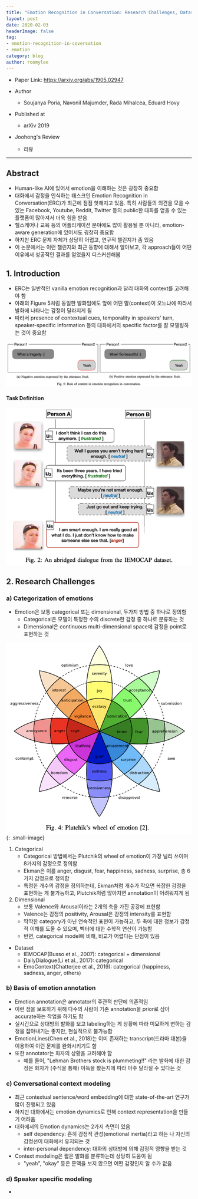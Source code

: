 ```yaml
---
title: "Emotion Recognition in Conversation: Research Challenges, Datasets, and Recent Advances"
layout: post
date: 2020-02-03
headerImage: false
tag:
- emotion-recognition-in-coversation
- emotion
category: blog
author: roomylee
---
```


- Paper Link: <https://arxiv.org/abs/1905.02947>
- Author
  - Soujanya Poria, Navonil Majumder, Rada Mihalcea, Eduard Hovy
- Published at
  - arXiv 2019

- Joohong's Review
  - 리뷰

---

## Abstract

- Human-like AI에 있어서 emotion을 이해하는 것은 굉장히 중요함
- 대화에서 감정을 인식하는 태스크인 Emotion Recognition in Conversation(ERC)가 최근에 점점 핫해지고 있음. 특히 사람들의 의견을 모을 수 있는 Facebook, Youtube, Reddit, Twitter 등의 public한 대화를 얻을 수 있는 플랫폼이 많아져서 더욱 힘을 받음
- 헬스케어나 교육 등의 어플리케이션 분야에도 많이 활용될 뿐 아니라, emotion-aware generation에 있어서도 굉장히 중요함
- 하지만 ERC 문제 자체가 상당히 어렵고, 연구적 챌린지가 좀 있음
- 이 논문에서는 이런 챌린지와 최근 동향에 대해서 알아보고, 각 approach들이 어떤 이유에서 성공적인 결과를 얻었을지 디스커션해봄

## 1. Introduction

- ERC는 일반적인 vanilla emotion recognition과 달리 대화의 context를 고려해야 함
- 아래의 Figure 5처럼 동일한 발화임에도 앞에 어떤 말(context)이 오느냐에 따라서 발화에 나타나는 감정이 달라지게 됨
- 따라서 presence of contextual cues, temporality in speakers' turn, speaker-specific information 등의 대화에서의 specific factor를 잘 모델링하는 것이 중요함

![figure5](/assets/images/blog/2020-02-03-emotion-recognition-in-conversation/figure5.png)

#### Task Definition

![figure2](/assets/images/blog/2020-02-03-emotion-recognition-in-conversation/figure2.png)

## 2. Research Challenges

### a) Categorization of emotions

- Emotion은 보통 categorical 또는 dimensional, 두가지 방법 중 하나로 정의함
  - Categorical은 모델이 특정한 수의 discrete한 감정 중 하나로 분류하는 것
  - Dimensional은 continuous multi-dimensional space에 감정을 point로 표현하는 것

![figure4](/assets/images/blog/2020-02-03-emotion-recognition-in-conversation/figure4.png){: .small-image}

1. Categorical
   - Categorical 방법에서는 Plutchik의 wheel of emotion이 가장 널리 쓰이며 8가지의 감정으로 정의함
   - Ekman은 이를 anger, disgust, fear, happiness, sadness, surprise, 총 6가지 감정으로 정의함
   - 특정한 개수의 감정을 정의하는데, Ekman처럼 개수가 작으면 복잡한 감정을 표현하는 게 불가능하고, Plutchik처럼 많아지면 annotation이 어려워지게 됨
2. Dimensional
   - 보통 Valence와 Arousal이라는 2개의 축을 가진 공강에 표현함
   - Valence는 감정의 positivity, Arousal은 감정의 intensity를 표현함
   - 딱딱한 category가 아닌 연속적인 표현이 가능하고, 두 축에 대한 정보가 감정적 이해를 도울 수 있으며, 벡터에 대한 수학적 연산이 가능함
   - 반면, categorical model에 비해, 비교가 어렵다는 단점이 있음

- Dataset
  - IEMOCAP(Busso et al., 2007): categorical + dimensional
  - DailyDialogue(Li et al., 2017): categorical
  - EmoContext(Chatterjee et al., 2019): categorical (happiness, sadness, anger, others)

### b) Basis of emotion annotation

- Emotion annotation은 annotator의 주관적 판단에 의존적임
- 이런 점을 보호하기 위해 다수의 사람이 기존 annotation을 prior로 삼아 accurate하는 작업을 하기도 함
- 실시간으로 상대방의 발화를 보고 labeling하는 게 상황에 따라 미묘하게 변하는 감정을 잡아내기는 좋지만, 현실적으로 불가능함
- EmotionLines(Chen et al., 2018)는 이미 존재하는 transcript(드라마 대본)을 이용하여 이런 문제를 완화시키기도 함
- 또한 annotator는 화자의 상황을 고려해야 함
  - 예를 들어, "Lehman Brothers stock is plummeting!!" 라는 발화에 대한 감정은 화자가 (주식을 통해) 이득을 봤는지에 따라 아주 달라질 수 있다는 것

### c) Conversational context modeling

- 최근 contextual sentence/word embedding에 대한 state-of-the-art 연구가 많이 진행되고 있음
- 하지만 대화에서는 emotion dynamics로 인해 context representation을 만들기 어려움
- 대화에서의 Emotion dynamics는 2가지 측면이 있음
  - self dependency: 흔히 감정적 관성(emotional inertia)라고 하는 나 자신의 감정선이 대화에서 유지되는 것
  - inter-personal dependency: 대화의 상대방에 의해 감정적 영향을 받는 것
- Context modeling은 짧은 발화를 분류하는데 상당히 도움이 됨
  - "yeah", "okay" 등은 문맥을 보지 않으면 어떤 감정인지 알 수가 없음

### d) Speaker specific modeling

-
